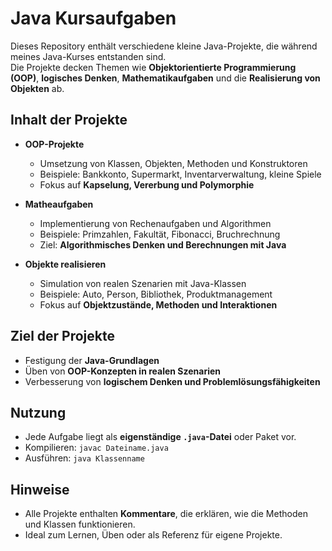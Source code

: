 # Java Kursaufgaben

Dieses Repository enthält verschiedene kleine Java-Projekte, die während meines Java-Kurses entstanden sind.  
Die Projekte decken Themen wie **Objektorientierte Programmierung (OOP)**, **logisches Denken**, **Mathematikaufgaben** und die **Realisierung von Objekten** ab.

## Inhalt der Projekte

- **OOP-Projekte**  
  - Umsetzung von Klassen, Objekten, Methoden und Konstruktoren  
  - Beispiele: Bankkonto, Supermarkt, Inventarverwaltung, kleine Spiele  
  - Fokus auf **Kapselung, Vererbung und Polymorphie**

- **Matheaufgaben**  
  - Implementierung von Rechenaufgaben und Algorithmen  
  - Beispiele: Primzahlen, Fakultät, Fibonacci, Bruchrechnung  
  - Ziel: **Algorithmisches Denken und Berechnungen mit Java**

- **Objekte realisieren**  
  - Simulation von realen Szenarien mit Java-Klassen  
  - Beispiele: Auto, Person, Bibliothek, Produktmanagement  
  - Fokus auf **Objektzustände, Methoden und Interaktionen**

## Ziel der Projekte

- Festigung der **Java-Grundlagen**  
- Üben von **OOP-Konzepten in realen Szenarien**  
- Verbesserung von **logischem Denken und Problemlösungsfähigkeiten**  

## Nutzung

- Jede Aufgabe liegt als **eigenständige `.java`-Datei** oder Paket vor.  
- Kompilieren: `javac Dateiname.java`  
- Ausführen: `java Klassenname`  

## Hinweise

- Alle Projekte enthalten **Kommentare**, die erklären, wie die Methoden und Klassen funktionieren.  
- Ideal zum Lernen, Üben oder als Referenz für eigene Projekte.  


